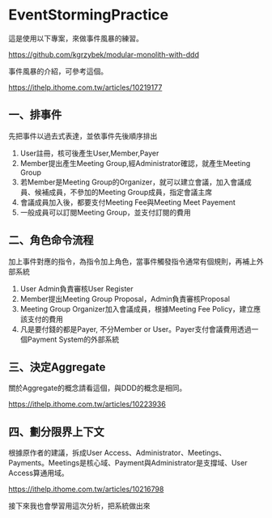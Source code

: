 # EventStormingPractice
  這是使用以下專案，來做事件風暴的練習。

  https://github.com/kgrzybek/modular-monolith-with-ddd

  事件風暴的介紹，可參考這個。

  https://ithelp.ithome.com.tw/articles/10219177

## 一、排事件 ##
先把事件以過去式表達，並依事件先後順序排出
1. User註冊，核可後產生User,Member,Payer
2. Member提出產生Meeting Group,經Administrator確認，就產生Meeting Group
3. 若Member是Meeting Group的Organizer，就可以建立會議，加入會議成員、候補成員，不參加的Meeting Group成員，指定會議主席
4. 會議成員加入後，都要支付Meeting Fee與Meeting Meet Payement
5. 一般成員可以訂閱Meeting Group，並支付訂閱的費用

## 二、角色命令流程 ##
加上事件對應的指令，為指令加上角色，當事件觸發指令通常有個規則，再補上外部系統
1. User Admin負責審核User Register
2. Member提出Meeting Group Proposal，Admin負責審核Proposal
3. Meeting Group Organizer加入會議成員，根據Meeting Fee Policy，建立應該支付的費用
4. 凡是要付錢的都是Payer, 不分Member or User。Payer支付會議費用透過一個Payment System的外部系統

## 三、決定Aggregate ##
關於Aggregate的概念請看這個，與DDD的概念是相同。

https://ithelp.ithome.com.tw/articles/10223936

## 四、劃分限界上下文 ##
根據原作者的建議，拆成User Access、Administrator、Meetings、Payments。Meetings是核心域、Payment與Administrator是支撐域、User Access算通用域。

https://ithelp.ithome.com.tw/articles/10216798

接下來我也會學習用這次分析，把系統做出來
